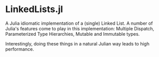 # LinkedLists.jl
A Julia idiomatic implementation of a (single) Linked List.
A number of Julia's features come to play in this implementation: Multiple Dispatch, Parameterized Type Hierarchies, Mutable and Immutable types.

Interestingly, doing these things in a natural Julian way leads to high performance.




